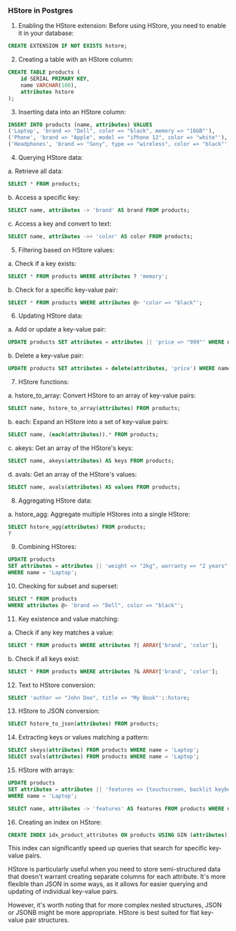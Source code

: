 ### HStore in Postgres

1. Enabling the HStore extension:
Before using HStore, you need to enable it in your database:

```sql
CREATE EXTENSION IF NOT EXISTS hstore;
```

2. Creating a table with an HStore column:

```sql
CREATE TABLE products (
    id SERIAL PRIMARY KEY,
    name VARCHAR(100),
    attributes hstore
);
```

3. Inserting data into an HStore column:

```sql
INSERT INTO products (name, attributes) VALUES
('Laptop', 'brand => "Dell", color => "black", memory => "16GB"'),
('Phone', 'brand => "Apple", model => "iPhone 12", color => "white"'),
('Headphones', 'brand => "Sony", type => "wireless", color => "black"');
```

4. Querying HStore data:

a. Retrieve all data:
```sql
SELECT * FROM products;
```

b. Access a specific key:
```sql
SELECT name, attributes -> 'brand' AS brand FROM products;
```

c. Access a key and convert to text:
```sql
SELECT name, attributes ->> 'color' AS color FROM products;
```

5. Filtering based on HStore values:

a. Check if a key exists:
```sql
SELECT * FROM products WHERE attributes ? 'memory';
```

b. Check for a specific key-value pair:
```sql
SELECT * FROM products WHERE attributes @> 'color => "black"';
```

6. Updating HStore data:

a. Add or update a key-value pair:
```sql
UPDATE products SET attributes = attributes || 'price => "999"' WHERE name = 'Laptop';
```

b. Delete a key-value pair:
```sql
UPDATE products SET attributes = delete(attributes, 'price') WHERE name = 'Laptop';
```

7. HStore functions:

a. hstore_to_array: Convert HStore to an array of key-value pairs:
```sql
SELECT name, hstore_to_array(attributes) FROM products;
```

b. each: Expand an HStore into a set of key-value pairs:
```sql
SELECT name, (each(attributes)).* FROM products;
```

c. akeys: Get an array of the HStore's keys:
```sql
SELECT name, akeys(attributes) AS keys FROM products;
```

d. avals: Get an array of the HStore's values:
```sql
SELECT name, avals(attributes) AS values FROM products;
```

8. Aggregating HStore data:

a. hstore_agg: Aggregate multiple HStores into a single HStore:
```sql
SELECT hstore_agg(attributes) FROM products;
?
```

9. Combining HStores:

```sql
UPDATE products 
SET attributes = attributes || 'weight => "2kg", warranty => "2 years"'
WHERE name = 'Laptop';
```

10. Checking for subset and superset:

```sql
SELECT * FROM products 
WHERE attributes @> 'brand => "Dell", color => "black"';
```

11. Key existence and value matching:

a. Check if any key matches a value:
```sql
SELECT * FROM products WHERE attributes ?| ARRAY['brand', 'color'];
```

b. Check if all keys exist:
```sql
SELECT * FROM products WHERE attributes ?& ARRAY['brand', 'color'];
```

12. Text to HStore conversion:

```sql
SELECT 'author => "John Doe", title => "My Book"'::hstore;
```

13. HStore to JSON conversion:

```sql
SELECT hstore_to_json(attributes) FROM products;
```

14. Extracting keys or values matching a pattern:

```sql
SELECT skeys(attributes) FROM products WHERE name = 'Laptop';
SELECT svals(attributes) FROM products WHERE name = 'Laptop';
```

15. HStore with arrays:

```sql
UPDATE products 
SET attributes = attributes || 'features => {touchscreen, backlit keyboard}'
WHERE name = 'Laptop';

SELECT name, attributes -> 'features' AS features FROM products WHERE name = 'Laptop';
```

16. Creating an index on HStore:

```sql
CREATE INDEX idx_product_attributes ON products USING GIN (attributes);
```

This index can significantly speed up queries that search for specific key-value pairs.

HStore is particularly useful when you need to store semi-structured data that doesn't warrant creating separate columns for each attribute. It's more flexible than JSON in some ways, as it allows for easier querying and updating of individual key-value pairs.

However, it's worth noting that for more complex nested structures, JSON or JSONB might be more appropriate. HStore is best suited for flat key-value pair structures.

